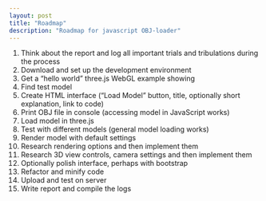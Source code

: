 ```yaml
---
layout: post
title: "Roadmap"
description: "Roadmap for javascript OBJ-loader"
---
```


1. Think about the report and log all important trials and tribulations during the process
2. Download and set up the development environment
3. Get a “hello world” three.js WebGL example showing
4. Find test model
5. Create HTML interface (“Load Model” button, title, optionally short explanation, link to code)
6. Print OBJ file in console (accessing model in JavaScript works)
7. Load model in three.js
8. Test with different models (general model loading works)
9. Render model with default settings
10. Research rendering options and then implement them
11. Research 3D view controls, camera settings and then implement them
12. Optionally polish interface, perhaps with bootstrap
13. Refactor and minify code
14. Upload and test on server
15. Write report and compile the logs
